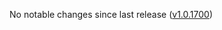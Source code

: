 No notable changes since last release ([v1.0.1700](https://github.com/rotators/Fo1in2/releases/tag/v1.0.1700))
